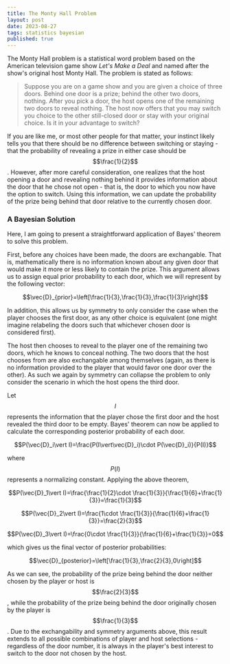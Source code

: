 ```yaml
---
title: The Monty Hall Problem
layout: post
date: 2023-08-27
tags: statistics bayesian
published: true
---
```


The Monty Hall problem is a statistical word problem based on the American
television game show *Let's Make a Deal* and named after the show's original
host Monty Hall. The problem is stated as follows:

> Suppose you are on a game show and you are given a choice of three doors.
> Behind one door is a prize; behind the other two doors, nothing. After you
> pick a door, the host opens one of the remaining two doors to reveal nothing.
> The host now offers that you may switch you choice to the other still-closed
> door or stay with your original choice. Is it in your advantage to switch? 

If you are like me, or most other people for that matter, your instinct likely
tells you that there should be no difference between switching or staying - that
the probability of revealing a prize in either case should be $$\frac{1}{2}$$.
However, after more careful consideration, one realizes that the host opening a
door and revealing nothing behind it provides information about the door that he
chose not open - that is, the door to which you now have the option to switch.
Using this information, we can update the probability of the prize being behind
that door relative to the currently chosen door.

### A Bayesian Solution

Here, I am going to present a straightforward application of Bayes' theorem to
solve this problem.

First, before any choices have been made, the doors are exchangable. That is,
mathematically there is no information known about any given door that would
make it more or less likely to contain the prize. This argument allows us to
assign equal prior probability to each door, which we will represent by the following
vector:

$$\vec{D}_{prior}=\left[\frac{1}{3},\frac{1}{3},\frac{1}{3}\right]$$

In addition, this allows us by symmetry to only consider the case when the
player chooses the first door, as any other choice is equivalent (one might
imagine relabeling the doors such that whichever chosen door is considered first).

The host then chooses to reveal to the player one of the remaining two doors,
which he knows to conceal nothing. The two doors that the host chooses from are
also exchangable among themselves (again, as there is no information provided to
the player that would favor one door over the other). As such we again by
symmetry can collapse the problem to only consider the scenario in which the
host opens the third door.

Let $$I$$ represents the information that the player chose the first door and
the host revealed the third door to be empty. Bayes' theorem can now be applied
to calculate the corresponding posterior probability of each door.

$$P(\vec{D}_i\vert I)=\frac{P(I\vert\vec{D}_i)\cdot P(\vec{D}_i)}{P(I)}$$

where $$P(I)$$ represents a normalizing constant. Applying the above theorem,

$$P(\vec{D}_1\vert I)=\frac{\frac{1}{2}\cdot \frac{1}{3}}{\frac{1}{6}+\frac{1}{3}}=\frac{1}{3}$$

$$P(\vec{D}_2\vert I)=\frac{1\cdot \frac{1}{3}}{\frac{1}{6}+\frac{1}{3}}=\frac{2}{3}$$

$$P(\vec{D}_3\vert I)=\frac{0\cdot \frac{1}{3}}{\frac{1}{6}+\frac{1}{3}}=0$$

which gives us the final vector of posterior probabilities:

$$\vec{D}_{posterior}=\left[\frac{1}{3},\frac{2}{3},0\right]$$

As we can see, the probability of the prize being behind the door neither chosen
by the player or host is $$\frac{2}{3}$$, while the probability of the prize
being behind the door originally chosen by the player is $$\frac{1}{3}$$. Due to
the exchangability and symmetry arguments above, this result extends to all
possible combinations of player and host selections - regardless of the door
number, it is always in the player's best interest to switch to the door not
chosen by the host. 
